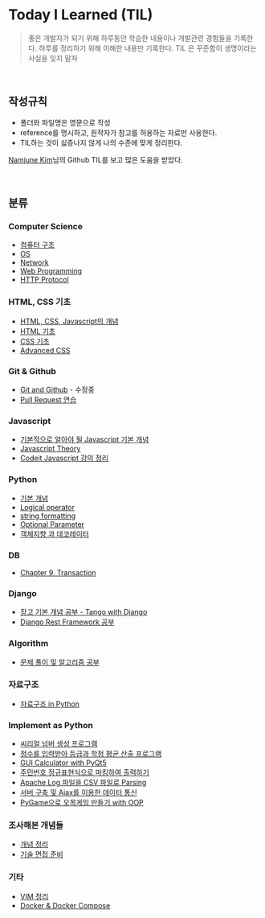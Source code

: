 # Today I Learned (TIL)

> 좋은 개발자가 되기 위해 하루동안 학습한 내용이나 개발관련 경험들을 기록한다.
> 하루를 정리하기 위해 이해한 내용만 기록한다.
> TIL 은 꾸준함이 생명이라는 사실을 잊지 말자

<br>

## 작성규칙

- 폴더와 파일명은 영문으로 작성
- reference를 명시하고, 원작자가 참고를 허용하는 자료만 사용한다.
- TIL하는 것이 싫증나지 않게 나의 수준에 맞게 정리한다.

[Namjune Kim](https://github.com/namjunemy)님의 Github TIL를 보고 많은 도움을 받았다.

<br>

## 분류

### Computer Science

- [컴퓨터 구조](https://github.com/kdh92417/TIL/blob/master/cs/computer_structure.md)
- [OS](https://github.com/kdh92417/TIL/blob/master/cs/os.md)
- [Network](https://github.com/kdh92417/TIL/blob/master/cs/network.md)
- [Web Programming](https://github.com/kdh92417/TIL/blob/master/cs/web_programming.md)
- [HTTP Protocol](https://github.com/kdh92417/TIL/blob/master/cs/http_protocol.md)

### HTML, CSS 기초

- [HTML, CSS, Javascript의 개념](https://github.com/kdh92417/TIL/blob/master/basic/basic%20language%20of%20web.md)
- [HTML 기초](https://github.com/kdh92417/TIL/blob/master/basic/HTML%20Basic.md)
- [CSS 기초](https://github.com/kdh92417/TIL/blob/master/basic/CSS.md)
- [Advanced CSS](https://github.com/kdh92417/TIL/blob/master/basic/advanced_css.md)

### Git & Github

- [Git and Github](https://github.com/kdh92417/TIL/blob/master/git/git_and_github.md) - 수정중
- [Pull Request 연습](https://github.com/kdh92417/TIL/blob/master/git/pullrequest_practice.md)

### Javascript

- [기본적으로 알아야 될 Javascript 기본 개념](https://github.com/kdh92417/TIL/blob/master/javascript/javascript_basic.md)
- [Javascript Theory](https://github.com/kdh92417/TIL/blob/master/javascript/javascript_theory.md)
- [Codeit Javascript 강의 정리](https://github.com/kdh92417/TIL/blob/master/javascript/codeit_javascript.md)

### Python

- [기본 개념](https://github.com/kdh92417/TIL/blob/master/python/basic_theory_in_python.md)
- [Logical operator](https://github.com/kdh92417/TIL/blob/master/python/logical_operator.md)
- [string formatting](https://github.com/kdh92417/TIL/blob/master/python/string_formatting.md)
- [Optional Parameter](https://github.com/kdh92417/TIL/blob/master/python/optional_parameter.md)
- [객체지향 과 데코레이터](https://github.com/kdh92417/TIL/blob/master/python/dependency)

### DB

- [Chapter 9. Transaction](https://github.com/kdh92417/TIL/blob/master/db/ms_sql.md)


### Django

- [장고 기본 개념 공부 - Tango with Django](https://github.com/kdh92417/TIL/blob/master/django/tango_with_django.md)
- [Django Rest Framework 공부](https://github.com/kdh92417/TIL/blob/master/django/drf.md)

### Algorithm

- [문제 풀이 및 알고리즘 공부](https://github.com/kdh92417/TIL/blob/master/algorithm/algorithm.md)

### 자료구조

- [자료구조 in Python](https://github.com/kdh92417/TIL/blob/master/data_structure/data_structure.md)

### Implement as Python

- [씨리얼 넘버 생성 프로그램](https://github.com/kdh92417/TIL/blob/master/algorithm/try_implementing_with_python/create_serial.py)
- [점수를 입력받아 등급과 학점 평균 산출 프로그램](https://github.com/kdh92417/TIL/blob/master/algorithm/try_implementing_with_python/grade_average_calculator.py)
- [GUI Calculator with PyQt5](https://github.com/kdh92417/TIL/blob/master/algorithm/try_implementing_with_python/calculator.py)
- [주민번호 정규표현식으로 마킹하여 출력하기](https://github.com/kdh92417/TIL/blob/master/algorithm/try_implementing_with_python/marking_number.py)
- [Apache Log 파일을 CSV 파일로 Parsing](https://github.com/kdh92417/TIL/blob/master/algorithm/try_implementing_with_python/parsing_log/parsing_apache_log.md)
- [서버 구축 및 Ajax를 이용한 데이터 통신](https://github.com/kdh92417/TIL/blob/master/algorithm/try_implementing_with_python/programmers/readme.md)
- [PyGame으로 오목게임 만들기 with OOP](https://github.com/kdh92417/TIL/blob/master/algorithm/try_implementing_with_python/omok)

### 조사해본 개념들

- [개념 정리](https://github.com/kdh92417/TIL/blob/master/data/unknown_theory.md)
- [기술 면접 준비](https://github.com/kdh92417/TIL/blob/master/etc/technical_interview.md)

### 기타

- [VIM 정리](https://github.com/kdh92417/TIL/blob/master/etc/vim.md)
- [Docker & Docker Compose](https://github.com/kdh92417/TIL/blob/master/etc/docker.md)

